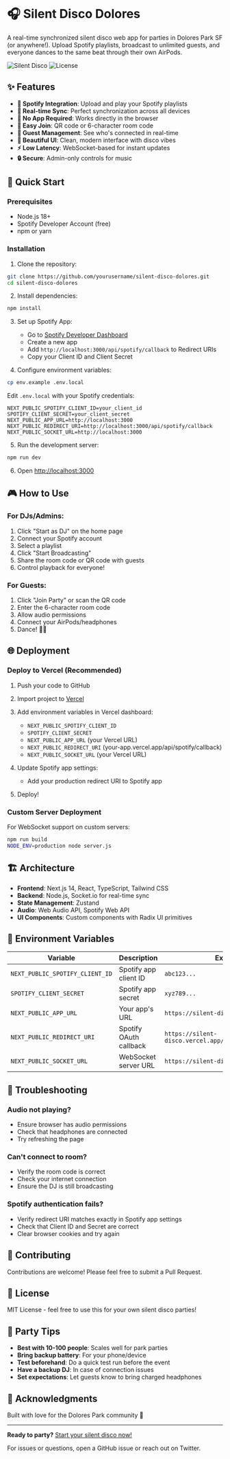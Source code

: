 # 🎧 Silent Disco Dolores

A real-time synchronized silent disco web app for parties in Dolores Park SF (or anywhere!). Upload Spotify playlists, broadcast to unlimited guests, and everyone dances to the same beat through their own AirPods.

![Silent Disco](https://img.shields.io/badge/Status-Ready%20to%20Party-purple)
![License](https://img.shields.io/badge/License-MIT-blue)

## ✨ Features

- **🎵 Spotify Integration**: Upload and play your Spotify playlists
- **📡 Real-time Sync**: Perfect synchronization across all devices
- **📱 No App Required**: Works directly in the browser
- **🎯 Easy Join**: QR code or 6-character room code
- **👥 Guest Management**: See who's connected in real-time
- **🎨 Beautiful UI**: Clean, modern interface with disco vibes
- **⚡ Low Latency**: WebSocket-based for instant updates
- **🔒 Secure**: Admin-only controls for music

## 🚀 Quick Start

### Prerequisites

- Node.js 18+ 
- Spotify Developer Account (free)
- npm or yarn

### Installation

1. Clone the repository:
```bash
git clone https://github.com/yourusername/silent-disco-dolores.git
cd silent-disco-dolores
```

2. Install dependencies:
```bash
npm install
```

3. Set up Spotify App:
   - Go to [Spotify Developer Dashboard](https://developer.spotify.com/dashboard)
   - Create a new app
   - Add `http://localhost:3000/api/spotify/callback` to Redirect URIs
   - Copy your Client ID and Client Secret

4. Configure environment variables:
```bash
cp env.example .env.local
```

Edit `.env.local` with your Spotify credentials:
```env
NEXT_PUBLIC_SPOTIFY_CLIENT_ID=your_client_id
SPOTIFY_CLIENT_SECRET=your_client_secret
NEXT_PUBLIC_APP_URL=http://localhost:3000
NEXT_PUBLIC_REDIRECT_URI=http://localhost:3000/api/spotify/callback
NEXT_PUBLIC_SOCKET_URL=http://localhost:3000
```

5. Run the development server:
```bash
npm run dev
```

6. Open [http://localhost:3000](http://localhost:3000)

## 🎮 How to Use

### For DJs/Admins:

1. Click "Start as DJ" on the home page
2. Connect your Spotify account
3. Select a playlist
4. Click "Start Broadcasting"
5. Share the room code or QR code with guests
6. Control playback for everyone!

### For Guests:

1. Click "Join Party" or scan the QR code
2. Enter the 6-character room code
3. Allow audio permissions
4. Connect your AirPods/headphones
5. Dance! 🕺💃

## 🌐 Deployment

### Deploy to Vercel (Recommended)

1. Push your code to GitHub

2. Import project to [Vercel](https://vercel.com/new)

3. Add environment variables in Vercel dashboard:
   - `NEXT_PUBLIC_SPOTIFY_CLIENT_ID`
   - `SPOTIFY_CLIENT_SECRET`
   - `NEXT_PUBLIC_APP_URL` (your Vercel URL)
   - `NEXT_PUBLIC_REDIRECT_URI` (your-app.vercel.app/api/spotify/callback)
   - `NEXT_PUBLIC_SOCKET_URL` (your Vercel URL)

4. Update Spotify app settings:
   - Add your production redirect URI to Spotify app

5. Deploy!

### Custom Server Deployment

For WebSocket support on custom servers:

```bash
npm run build
NODE_ENV=production node server.js
```

## 🏗️ Architecture

- **Frontend**: Next.js 14, React, TypeScript, Tailwind CSS
- **Backend**: Node.js, Socket.io for real-time sync
- **State Management**: Zustand
- **Audio**: Web Audio API, Spotify Web API
- **UI Components**: Custom components with Radix UI primitives

## 📝 Environment Variables

| Variable | Description | Example |
|----------|-------------|---------|
| `NEXT_PUBLIC_SPOTIFY_CLIENT_ID` | Spotify app client ID | `abc123...` |
| `SPOTIFY_CLIENT_SECRET` | Spotify app secret | `xyz789...` |
| `NEXT_PUBLIC_APP_URL` | Your app's URL | `https://silent-disco.vercel.app` |
| `NEXT_PUBLIC_REDIRECT_URI` | Spotify OAuth callback | `https://silent-disco.vercel.app/api/spotify/callback` |
| `NEXT_PUBLIC_SOCKET_URL` | WebSocket server URL | `https://silent-disco.vercel.app` |

## 🐛 Troubleshooting

### Audio not playing?
- Ensure browser has audio permissions
- Check that headphones are connected
- Try refreshing the page

### Can't connect to room?
- Verify the room code is correct
- Check your internet connection
- Ensure the DJ is still broadcasting

### Spotify authentication fails?
- Verify redirect URI matches exactly in Spotify app settings
- Check that Client ID and Secret are correct
- Clear browser cookies and try again

## 🤝 Contributing

Contributions are welcome! Please feel free to submit a Pull Request.

## 📄 License

MIT License - feel free to use this for your own silent disco parties!

## 🎉 Party Tips

- **Best with 10-100 people**: Scales well for park parties
- **Bring backup battery**: For your phone/device
- **Test beforehand**: Do a quick test run before the event
- **Have a backup DJ**: In case of connection issues
- **Set expectations**: Let guests know to bring charged headphones

## 🙏 Acknowledgments

Built with love for the Dolores Park community 🌈

---

**Ready to party?** [Start your silent disco now!](http://localhost:3000)

For issues or questions, open a GitHub issue or reach out on Twitter.




